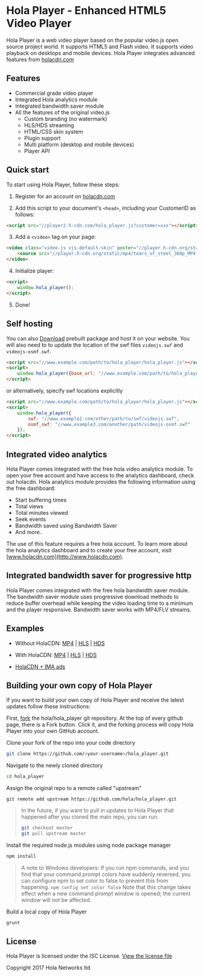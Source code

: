 # Hola Player - Enhanced HTML5 Video Player
Hola Player is a web video player based on the popular video.js open source project world. It supports HTML5 and Flash video. It supports video playback on desktops and mobile devices. Hola Player integrates advanced features from [holacdn.com](http://www.holacdn.com)

## Features

- Commercial grade video player
- Integrated Hola analytics module
- Integrated bandwidth saver module
- All the features of the original video.js
  - Custom branding (no watermark)
  - HLS/HDS streaming
  - HTML/CSS skin system
  - Plugin support
  - Multi platform (desktop and mobile devices)
  - Player API

## Quick start

To start using Hola Player, follow these steps:

1. Register for an account on [holacdn.com](http://holacdn.com/cp)

2. Add this script to your document's `<head>`, including your CustomerID as follows:

  ```html
  <script src="//player2.h-cdn.com/hola_player.js?customer=xxx"></script>
  ```

3. Add a `<video>` tag on your page:

  ```html
  <video class="video-js vjs-default-skin" poster="//player.h-cdn.org/static/mp4/tears_of_steel_1080p_MP4.jpg" width="640" height="360" controls>
      <source src="//player.h-cdn.org/static/mp4/tears_of_steel_360p_MP4.mp4" type="video/mp4">
  </video>
  ```

4. Initialize player:

  ```html
  <script>
      window.hola_player();
  </script>
  ```

5. Done!

## Self hosting

You can also [Download](https://github.com/hola/hola_player/raw/v1.0.109/dist/hola-player-1.0.109.zip) prebuilt package and host it on your website.
You will also need to to update the location of the swf files `videojs.swf` and `videojs-osmf.swf`.

```html
<script src="//www.example.com/path/to/hola_player/hola_player.js"></script>
<script>
    window.hola_player({base_url: "//www.example.com/path/to/hola_player"});
</script>
```

or alternatively, specify swf locations explicitly

```html
<script src="//www.example.com/path/to/hola_player/hola_player.js"></script>
<script>
    window.hola_player({
        swf: "//www.example2.com/other/path/to/swf/videojs.swf",
        osmf_swf: "//www.example3.com/another/path/videojs-osmf.swf"
    });
</script>
```


## Integrated video analytics

Hola Player comes integrated with the free hola video analytics module. To open your free account and have access to the analytics dashboard, check out holacdn.
Hola analytics module provides the following information using the free dashboard:
- Start buffering times
- Total views
- Total minutes viewed
- Seek events
- Bandwidth saved using Bandwidth Saver
- And more..

The use of this feature requires a free hola account. To learn more about the hola analytics dashboard and to create your free account, visit [www.holacdn.com](http://www.holacdn.com).

## Integrated bandwidth saver for progressive http

Hola Player comes integrated with the free hola bandwidth saver module. The bandwidth saver module uses progressive download methods to reduce buffer overhead while keeping the video loading time to a minimum and the player responsive.
Bandwidth saver works with MP4/FLV streams.

## Examples

* Without HolaCDN: [MP4](http://hola.github.io/examples/cdn/#hola_player) | [HLS](http://hola.github.io/examples/cdn/#hola_player_hls) | [HDS](http://hola.github.io/examples/cdn/#hola_player_hds)

* With HolaCDN: [MP4](http://hola.github.io/examples/cdn/#hola_player_cdn) | [HLS](http://hola.github.io/examples/cdn/#hola_player_hls_cdn) | [HDS](http://hola.github.io/examples/cdn/#hola_player_hds_cdn)

* [HolaCDN + IMA ads](http://hola.github.io/examples/cdn/#hola_player_ima)

## Building your own copy of Hola Player

If you want to build your own copy of Hola Player and receive the latest updates follow these instructions:

First, [fork](http://help.github.com/fork-a-repo/) the hola/hola_player git repository. At the top of every github page, there is a Fork button. Click it, and the forking process will copy Hola Player into your own GitHub account.

Clone your fork of the repo into your code directory

```bash
git clone https://github.com/<your-username>/hola_player.git
```

Navigate to the newly cloned directory

```bash
cd hola_player
```

Assign the original repo to a remote called "upstream"

```
git remote add upstream https://github.com/hola/hola_player.git
```

>In the future, if you want to pull in updates to Hola Player that happened after you cloned the main repo, you can run:
>
> ```bash
> git checkout master
> git pull upstream master
> ```

Install the required node.js modules using node package manager

```bash
npm install
```

> A note to Windows developers: If you run npm commands, and you find that your command prompt colors have suddenly reversed, you can configure npm to set color to false to prevent this from happening.
> `npm config set color false`
> Note that this change takes effect when a new command prompt window is opened; the current window will not be affected.

Build a local copy of Hola Player

```bash
grunt
```

## License

Hola Player is licensed under the ISC License. [View the license file](LICENSE)

Copyright 2017 Hola Networks ltd

